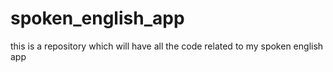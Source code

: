 # spoken_english_app
this is a repository which will have all the code related to my spoken english app
